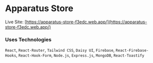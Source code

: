 # Apparatus Store

Live Site: [https://apparatus-store-f3edc.web.app/](https://apparatus-store-f3edc.web.app/)

<!-- `Apparatus Store` is a car warehouse website that deals with cars. It's basically a warehouse/dealership based website where stored products and manage it. -->

<!-- - The client/customer can view car information such as the latest car price, car stock, and overall latest car information.
- Admin can add a new product, manage and delete products such as stock
  cars, etc.
- All this process admin have to log in for accessing those features.
- This site has two authentication systems which is a Google login and another is an Email-Password based login system.
- This website is protected with a Firebase login System. So users do have not to worry about the security system.
- On this site, MongoDB is used as a Database so users can get a better experience, because MongoDB is flexible and handles a variety of data and a huge amount of data.
- A specific person log in with his/her email and he/she will be able to see his/her adding products information.
- Responsive and Attractive user interface and user-friendly site.
- This site build with React.js, Node.js, Express.js, MongoDB, Firebase and many more. -->

### Uses Technologies

`React`, `React-Router`, `Tailwind CSS`, `Daisy UI`, `Firebase`, `React-Firebase-Hooks`, `React-Hook-Form`, `Node.js`, `Express.js`, `MongoDB`, `React-Toastify`

